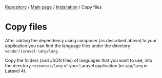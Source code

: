 [Repository](https://github.com/Laravel-Lang/lang) / [Main page](../index.md) / [Installation](../index.md) / Copy files

# Copy files

After adding the dependency using composer (as described above) to your application you can find the language files under the
directory `vendor/laravel-lang/lang`.

Copy the folders (and JSON files) of languages that you want to use, into the directory `resources/lang` of your Laravel application (or `app/lang` in Laravel
4).
